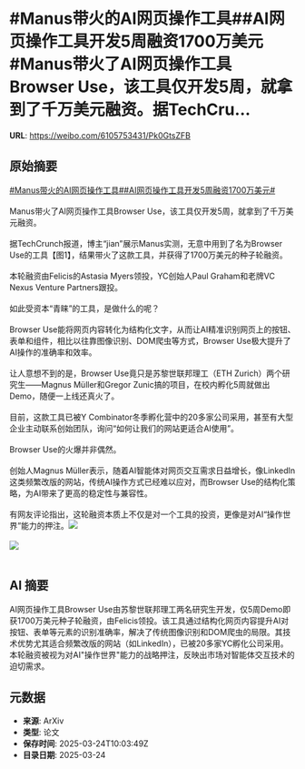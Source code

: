 # #Manus带火的AI网页操作工具##AI网页操作工具开发5周融资1700万美元#Manus带火了AI网页操作工具Browser Use，该工具仅开发5周，就拿到了千万美元融资。据TechCru...

**URL**: https://weibo.com/6105753431/Pk0GtsZFB

## 原始摘要

<a href="https://m.weibo.cn/search?containerid=231522type%3D1%26t%3D10%26q%3D%23Manus%E5%B8%A6%E7%81%AB%E7%9A%84AI%E7%BD%91%E9%A1%B5%E6%93%8D%E4%BD%9C%E5%B7%A5%E5%85%B7%23&amp;extparam=%23Manus%E5%B8%A6%E7%81%AB%E7%9A%84AI%E7%BD%91%E9%A1%B5%E6%93%8D%E4%BD%9C%E5%B7%A5%E5%85%B7%23" data-hide=""><span class="surl-text">#Manus带火的AI网页操作工具#</span></a><a href="https://m.weibo.cn/search?containerid=231522type%3D1%26t%3D10%26q%3D%23AI%E7%BD%91%E9%A1%B5%E6%93%8D%E4%BD%9C%E5%B7%A5%E5%85%B7%E5%BC%80%E5%8F%915%E5%91%A8%E8%9E%8D%E8%B5%841700%E4%B8%87%E7%BE%8E%E5%85%83%23&amp;extparam=%23AI%E7%BD%91%E9%A1%B5%E6%93%8D%E4%BD%9C%E5%B7%A5%E5%85%B7%E5%BC%80%E5%8F%915%E5%91%A8%E8%9E%8D%E8%B5%841700%E4%B8%87%E7%BE%8E%E5%85%83%23" data-hide=""><span class="surl-text">#AI网页操作工具开发5周融资1700万美元#</span></a><br><br>Manus带火了AI网页操作工具Browser Use，该工具仅开发5周，就拿到了千万美元融资。<br><br>据TechCrunch报道，博主“jian”展示Manus实测，无意中用到了名为Browser Use的工具【图1】，结果带火了这款工具，并获得了1700万美元的种子轮融资。<br><br>本轮融资由Felicis的Astasia Myers领投，YC创始人Paul Graham和老牌VC Nexus Venture Partners跟投。<br><br>如此受资本“青睐”的工具，是做什么的呢？<br><br>Browser Use能将网页内容转化为结构化文字，从而让AI精准识别网页上的按钮、表单和组件，相比以往靠图像识别、DOM爬虫等方式，Browser Use极大提升了AI操作的准确率和效率。<br><br>让人意想不到的是，Browser Use竟只是苏黎世联邦理工（ETH Zurich）两个研究生——Magnus Müller和Gregor Zunic搞的项目，在校内孵化5周就做出Demo，随便一上线还真火了。<br><br>目前，这款工具已被Y Combinator冬季孵化营中的20多家公司采用，甚至有大型企业主动联系创始团队，询问“如何让我们的网站更适合AI使用”。<br><br>Browser Use的火爆并非偶然。<br><br>创始人Magnus Müller表示，随着AI智能体对网页交互需求日益增长，像LinkedIn这类频繁改版的网站，传统AI操作方式已经难以应对，而Browser Use的结构化策略，为AI带来了更高的稳定性与兼容性。<br><br>有网友评论指出，这轮融资本质上不仅是对一个工具的投资，更像是对AI“操作世界”能力的押注。<img style="" src="https://tvax3.sinaimg.cn/large/006Fd7o3gy1hzrxd402zwj30ya0xaalo.jpg" referrerpolicy="no-referrer"><br><br><img style="" src="https://tvax2.sinaimg.cn/large/006Fd7o3ly1hzrxcynavfj30zk0np1bs.jpg" referrerpolicy="no-referrer"><br><br>

## AI 摘要

AI网页操作工具Browser Use由苏黎世联邦理工两名研究生开发，仅5周Demo即获1700万美元种子轮融资，由Felicis领投。该工具通过结构化网页内容提升AI对按钮、表单等元素的识别准确率，解决了传统图像识别和DOM爬虫的局限。其技术优势尤其适合频繁改版的网站（如LinkedIn），已被20多家YC孵化公司采用。本轮融资被视为对AI"操作世界"能力的战略押注，反映出市场对智能体交互技术的迫切需求。

## 元数据

- **来源**: ArXiv
- **类型**: 论文
- **保存时间**: 2025-03-24T10:03:49Z
- **目录日期**: 2025-03-24
